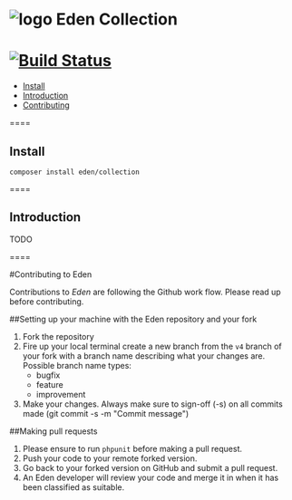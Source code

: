 ![logo](http://eden.openovate.com/assets/images/cloud-social.png) Eden Collection
====
[![Build Status](https://api.travis-ci.org/Eden-PHP/Collection.png)](https://travis-ci.org/Eden-PHP/Collection)
====

- [Install](#install)
- [Introduction](#intro)
- [Contributing](#contributing)

====

<a name="install"></a>
## Install

`composer install eden/collection`

====

<a name="intro"></a>
## Introduction

TODO

====

<a name="contributing"></a>
#Contributing to Eden

Contributions to *Eden* are following the Github work flow. Please read up before contributing.

##Setting up your machine with the Eden repository and your fork

1. Fork the repository
2. Fire up your local terminal create a new branch from the `v4` branch of your 
fork with a branch name describing what your changes are. 
 Possible branch name types:
    - bugfix
    - feature
    - improvement
3. Make your changes. Always make sure to sign-off (-s) on all commits made (git commit -s -m "Commit message")

##Making pull requests

1. Please ensure to run `phpunit` before making a pull request.
2. Push your code to your remote forked version.
3. Go back to your forked version on GitHub and submit a pull request.
4. An Eden developer will review your code and merge it in when it has been classified as suitable.